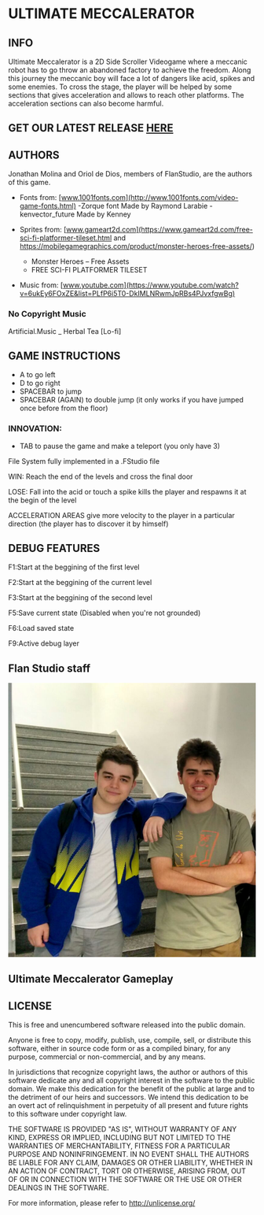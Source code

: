 # ULTIMATE MECCALERATOR

## INFO

Ultimate Meccalerator is a 2D Side Scroller Videogame where a meccanic robot has to go throw an abandoned factory to achieve the freedom. 
Along this journey the meccanic boy will face a lot of dangers like acid, spikes and some enemies.
To cross the stage, the player will be helped by some sections that gives acceleration and allows to reach other platforms.
The acceleration sections can also become harmful.

## GET OUR LATEST RELEASE [HERE](https://github.com/Jony635/Ultimate-Meccalerator/files/1566106/RELEASE_Ultimate_Meccalerator_v1.5.zip)

## AUTHORS

Jonathan Molina and Oriol de Dios, members of FlanStudio, are the authors of this game.

- Fonts from: [www.1001fonts.com](http://www.1001fonts.com/video-game-fonts.html)
	-Zorque font Made by Raymond Larabie
	-kenvector_future Made by Kenney

- Sprites from: [www.gameart2d.com](https://www.gameart2d.com/free-sci-fi-platformer-tileset.html and https://mobilegamegraphics.com/product/monster-heroes-free-assets/)
	- Monster Heroes – Free Assets
	- FREE SCI-FI PLATFORMER TILESET
- Music from: 
[www.youtube.com](https://www.youtube.com/watch?v=6ukEy6FOxZE&list=PLfP6i5T0-DkIMLNRwmJpRBs4PJvxfgwBg)
	
### No Copyright Music ### 
Artificial.Music _ Herbal Tea [Lo-fi]

## GAME INSTRUCTIONS

- A to go left
- D to go right
- SPACEBAR to jump
- SPACEBAR (AGAIN) to double jump (it only works if you have jumped once before from the floor)

### INNOVATION:
- TAB to pause the game and make a teleport (you only have 3)

File System fully implemented in a .FStudio file

WIN: Reach the end of the levels and cross the final door

LOSE: Fall into the acid or touch a spike kills the player and respawns it at the begin of the level

ACCELERATION AREAS give more velocity to the player in a particular direction (the player has to discover it by himself)

## DEBUG FEATURES

F1:Start at the beggining of the first level

F2:Start at the beggining of the current level

F3:Start at the beggining of the second level

F5:Save current state (Disabled when you're not grounded)

F6:Load saved state

F9:Active debug layer


## Flan Studio staff

![Image not avaiable](https://github.com/Jony635/Ultimate-Meccalerator/blob/master/Web/FlanStudio.png?raw=true)


## Ultimate Meccalerator Gameplay





## LICENSE

This is free and unencumbered software released into the public domain.

Anyone is free to copy, modify, publish, use, compile, sell, or
distribute this software, either in source code form or as a compiled
binary, for any purpose, commercial or non-commercial, and by any
means.

In jurisdictions that recognize copyright laws, the author or authors
of this software dedicate any and all copyright interest in the
software to the public domain. We make this dedication for the benefit
of the public at large and to the detriment of our heirs and
successors. We intend this dedication to be an overt act of
relinquishment in perpetuity of all present and future rights to this
software under copyright law.

THE SOFTWARE IS PROVIDED "AS IS", WITHOUT WARRANTY OF ANY KIND,
EXPRESS OR IMPLIED, INCLUDING BUT NOT LIMITED TO THE WARRANTIES OF
MERCHANTABILITY, FITNESS FOR A PARTICULAR PURPOSE AND NONINFRINGEMENT.
IN NO EVENT SHALL THE AUTHORS BE LIABLE FOR ANY CLAIM, DAMAGES OR
OTHER LIABILITY, WHETHER IN AN ACTION OF CONTRACT, TORT OR OTHERWISE,
ARISING FROM, OUT OF OR IN CONNECTION WITH THE SOFTWARE OR THE USE OR
OTHER DEALINGS IN THE SOFTWARE.

For more information, please refer to <http://unlicense.org/>
